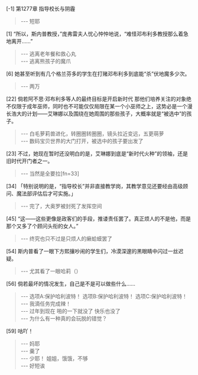 
[-1] 第1277章 指导校长与阴霾
>--- 短耶<br>

[1] “所以，斯内普教授，”庞弗雷夫人忧心忡忡地说，“难怪邓布利多教授那么着急地离开……”
>--- 逃离老年餐和救心丸<br>
>--- 逃离熊孩子的魔爪<br>

[6] 她甚至听到有几个格兰芬多的学生在打赌邓布利多到底能“杀”伏地魔多少次。
>--- 两万<br>

[22] 倘若阿不思·邓布利多等人的最终目标是开启新时代 那他们培养关注的对象绝不仅限于成年巫师，同时也不可能仅仅局限在某一个小巫师之上，这势必是一个漫长浩大的计划——艾琳娜以及围绕在她周围的那些孩子，大概率就是“被选中”的孩子。
>--- 白毛萝莉兽进化，转圈圈转圈圈，镜头拉近变远，五更萌萝<br>
>--- 数码宝贝世界的大门打开，被选中的孩子要出发了<br>

[23] 不过，她现在暂时还没明白的是，艾琳娜到底是“新时代火种”的领袖，还是旧时代开门者之一。
>--- 当然是全要拉[fn=33]<br>

[34] 「特别说明的是，“指导校长”并非直接教学岗，其教学意见还要经由高级顾问、魔法部评估后才可实施。」
>--- 完了，大奥罗被封死了发挥空间<br>

[45] “这——这些更像是政客们的手段，推诿责任罢了。真正烦人的不是他，而是那个又多了个顾问头衔的女人。”
>--- 终究也只不过是只烦人的癞蛤蟆罢了<br>

[54] 斯内普看了一眼下方熙攘吵闹的学生们，冷漠深邃的黑眼睛中闪过一丝迟疑。
>--- 尤其看了一眼哈莉（）<br>

[56] 倘若最坏的情况发生，自己是不是可以做些什么……
>--- 选项A:保护哈利波特！
选项B:保护哈利波特！
选项C:保护哈利波特！<br>
>--- 我滴任务完成辣！<br>
>--- 过年到现在 啪的一下就没了 快乐也没了<br>
>--- 为什么有一种真的会玩脱的错觉？<br>

[59] 咕吖！
>--- 妈耶<br>
>--- 羹了<br>
>--- 少耶！
姐姐，饿饿，不够<br>
>--- 好短诶<br>
